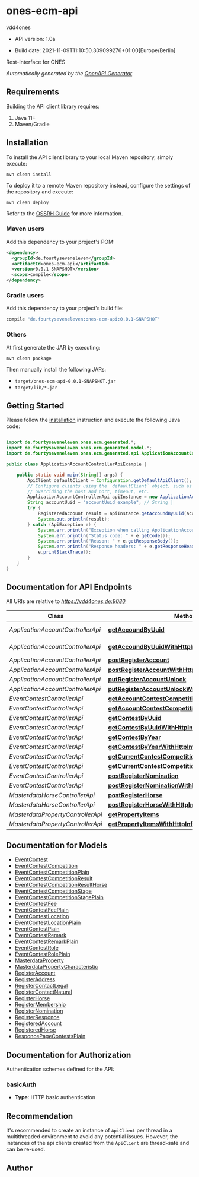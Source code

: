 # ones-ecm-api

vdd4ones

- API version: 1.0a

- Build date: 2021-11-09T11:10:50.309099276+01:00[Europe/Berlin]

Rest-Interface for ONES


*Automatically generated by the [OpenAPI Generator](https://openapi-generator.tech)*

## Requirements

Building the API client library requires:

1. Java 11+
2. Maven/Gradle

## Installation

To install the API client library to your local Maven repository, simply execute:

```shell
mvn clean install
```

To deploy it to a remote Maven repository instead, configure the settings of the repository and execute:

```shell
mvn clean deploy
```

Refer to the [OSSRH Guide](http://central.sonatype.org/pages/ossrh-guide.html) for more information.

### Maven users

Add this dependency to your project's POM:

```xml
<dependency>
  <groupId>de.fourtyseveneleven</groupId>
  <artifactId>ones-ecm-api</artifactId>
  <version>0.0.1-SNAPSHOT</version>
  <scope>compile</scope>
</dependency>
```

### Gradle users

Add this dependency to your project's build file:

```groovy
compile "de.fourtyseveneleven:ones-ecm-api:0.0.1-SNAPSHOT"
```

### Others

At first generate the JAR by executing:

```shell
mvn clean package
```

Then manually install the following JARs:

- `target/ones-ecm-api-0.0.1-SNAPSHOT.jar`
- `target/lib/*.jar`

## Getting Started

Please follow the [installation](#installation) instruction and execute the following Java code:

```java

import de.fourtyseveneleven.ones.ecm.generated.*;
import de.fourtyseveneleven.ones.ecm.generated.model.*;
import de.fourtyseveneleven.ones.ecm.generated.api.ApplicationAccountControllerApi;

public class ApplicationAccountControllerApiExample {

    public static void main(String[] args) {
        ApiClient defaultClient = Configuration.getDefaultApiClient();
        // Configure clients using the `defaultClient` object, such as
        // overriding the host and port, timeout, etc.
        ApplicationAccountControllerApi apiInstance = new ApplicationAccountControllerApi(defaultClient);
        String accountUuid = "accountUuid_example"; // String | 
        try {
            RegisteredAccount result = apiInstance.getAccoundByUuid(accountUuid);
            System.out.println(result);
        } catch (ApiException e) {
            System.err.println("Exception when calling ApplicationAccountControllerApi#getAccoundByUuid");
            System.err.println("Status code: " + e.getCode());
            System.err.println("Reason: " + e.getResponseBody());
            System.err.println("Response headers: " + e.getResponseHeaders());
            e.printStackTrace();
        }
    }
}

```

## Documentation for API Endpoints

All URIs are relative to *https://vdd4ones.de:9080*

Class | Method | HTTP request | Description
------------ | ------------- | ------------- | -------------
*ApplicationAccountControllerApi* | [**getAccoundByUuid**](docs/ApplicationAccountControllerApi.md#getAccoundByUuid) | **GET** /rest/application/register/account/{accountUuid} | 
*ApplicationAccountControllerApi* | [**getAccoundByUuidWithHttpInfo**](docs/ApplicationAccountControllerApi.md#getAccoundByUuidWithHttpInfo) | **GET** /rest/application/register/account/{accountUuid} | 
*ApplicationAccountControllerApi* | [**postRegisterAccount**](docs/ApplicationAccountControllerApi.md#postRegisterAccount) | **POST** /rest/application/register/account | 
*ApplicationAccountControllerApi* | [**postRegisterAccountWithHttpInfo**](docs/ApplicationAccountControllerApi.md#postRegisterAccountWithHttpInfo) | **POST** /rest/application/register/account | 
*ApplicationAccountControllerApi* | [**putRegisterAccountUnlock**](docs/ApplicationAccountControllerApi.md#putRegisterAccountUnlock) | **PUT** /rest/application/register/account/unlock | 
*ApplicationAccountControllerApi* | [**putRegisterAccountUnlockWithHttpInfo**](docs/ApplicationAccountControllerApi.md#putRegisterAccountUnlockWithHttpInfo) | **PUT** /rest/application/register/account/unlock | 
*EventContestControllerApi* | [**getAccountContestCompetitionsResults**](docs/EventContestControllerApi.md#getAccountContestCompetitionsResults) | **GET** /rest/event/contest/result/account/{uuid} | 
*EventContestControllerApi* | [**getAccountContestCompetitionsResultsWithHttpInfo**](docs/EventContestControllerApi.md#getAccountContestCompetitionsResultsWithHttpInfo) | **GET** /rest/event/contest/result/account/{uuid} | 
*EventContestControllerApi* | [**getContestByUuid**](docs/EventContestControllerApi.md#getContestByUuid) | **GET** /rest/event/contest | 
*EventContestControllerApi* | [**getContestByUuidWithHttpInfo**](docs/EventContestControllerApi.md#getContestByUuidWithHttpInfo) | **GET** /rest/event/contest | 
*EventContestControllerApi* | [**getContestByYear**](docs/EventContestControllerApi.md#getContestByYear) | **GET** /rest/event/contests | 
*EventContestControllerApi* | [**getContestByYearWithHttpInfo**](docs/EventContestControllerApi.md#getContestByYearWithHttpInfo) | **GET** /rest/event/contests | 
*EventContestControllerApi* | [**getCurrentContestCompetitionsResults**](docs/EventContestControllerApi.md#getCurrentContestCompetitionsResults) | **GET** /rest/event/contest/result/current | 
*EventContestControllerApi* | [**getCurrentContestCompetitionsResultsWithHttpInfo**](docs/EventContestControllerApi.md#getCurrentContestCompetitionsResultsWithHttpInfo) | **GET** /rest/event/contest/result/current | 
*EventContestControllerApi* | [**postRegisterNomination**](docs/EventContestControllerApi.md#postRegisterNomination) | **POST** /rest/event/register/nomination | 
*EventContestControllerApi* | [**postRegisterNominationWithHttpInfo**](docs/EventContestControllerApi.md#postRegisterNominationWithHttpInfo) | **POST** /rest/event/register/nomination | 
*MasterdataHorseControllerApi* | [**postRegisterHorse**](docs/MasterdataHorseControllerApi.md#postRegisterHorse) | **POST** /rest/masterdata/horse/account/{uuid} | 
*MasterdataHorseControllerApi* | [**postRegisterHorseWithHttpInfo**](docs/MasterdataHorseControllerApi.md#postRegisterHorseWithHttpInfo) | **POST** /rest/masterdata/horse/account/{uuid} | 
*MasterdataPropertyControllerApi* | [**getPropertyItems**](docs/MasterdataPropertyControllerApi.md#getPropertyItems) | **GET** /rest/masterdata/property/items/{proptery} | 
*MasterdataPropertyControllerApi* | [**getPropertyItemsWithHttpInfo**](docs/MasterdataPropertyControllerApi.md#getPropertyItemsWithHttpInfo) | **GET** /rest/masterdata/property/items/{proptery} | 


## Documentation for Models

 - [EventContest](docs/EventContest.md)
 - [EventContestCompetition](docs/EventContestCompetition.md)
 - [EventContestCompetitionPlain](docs/EventContestCompetitionPlain.md)
 - [EventContestCompetitionResult](docs/EventContestCompetitionResult.md)
 - [EventContestCompetitionResultHorse](docs/EventContestCompetitionResultHorse.md)
 - [EventContestCompetitionStage](docs/EventContestCompetitionStage.md)
 - [EventContestCompetitionStagePlain](docs/EventContestCompetitionStagePlain.md)
 - [EventContestFee](docs/EventContestFee.md)
 - [EventContestFeePlain](docs/EventContestFeePlain.md)
 - [EventContestLocation](docs/EventContestLocation.md)
 - [EventContestLocationPlain](docs/EventContestLocationPlain.md)
 - [EventContestPlain](docs/EventContestPlain.md)
 - [EventContestRemark](docs/EventContestRemark.md)
 - [EventContestRemarkPlain](docs/EventContestRemarkPlain.md)
 - [EventContestRole](docs/EventContestRole.md)
 - [EventContestRolePlain](docs/EventContestRolePlain.md)
 - [MasterdataProperty](docs/MasterdataProperty.md)
 - [MasterdataPropertyCharacteristic](docs/MasterdataPropertyCharacteristic.md)
 - [RegisterAccount](docs/RegisterAccount.md)
 - [RegisterAddress](docs/RegisterAddress.md)
 - [RegisterContactLegal](docs/RegisterContactLegal.md)
 - [RegisterContactNatural](docs/RegisterContactNatural.md)
 - [RegisterHorse](docs/RegisterHorse.md)
 - [RegisterMembership](docs/RegisterMembership.md)
 - [RegisterNomination](docs/RegisterNomination.md)
 - [RegisterResponce](docs/RegisterResponce.md)
 - [RegisteredAccount](docs/RegisteredAccount.md)
 - [RegisteredHorse](docs/RegisteredHorse.md)
 - [ResponcePageContestsPlain](docs/ResponcePageContestsPlain.md)


## Documentation for Authorization

Authentication schemes defined for the API:
### basicAuth


- **Type**: HTTP basic authentication


## Recommendation

It's recommended to create an instance of `ApiClient` per thread in a multithreaded environment to avoid any potential issues.
However, the instances of the api clients created from the `ApiClient` are thread-safe and can be re-used.

## Author



